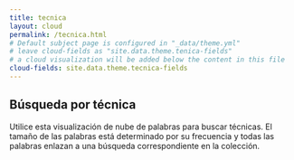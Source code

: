 ```yaml
---
title: tecnica
layout: cloud
permalink: /tecnica.html
# Default subject page is configured in "_data/theme.yml"
# leave cloud-fields as "site.data.theme.tenica-fields"
# a cloud visualization will be added below the content in this file
cloud-fields: site.data.theme.tecnica-fields
---
```


## Búsqueda por técnica

Utilice esta visualización de nube de palabras para buscar técnicas. El tamaño de las palabras está determinado por su frecuencia y todas las palabras enlazan a una búsqueda correspondiente en la colección.
